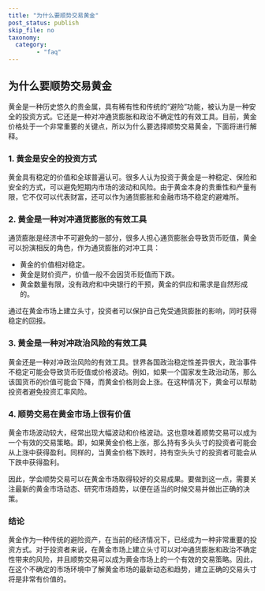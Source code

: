 ```yaml
---
title: "为什么要顺势交易黄金"
post_status: publish
skip_file: no
taxonomy:
  category:
        - "faq"
---
```


## 为什么要顺势交易黄金

黄金是一种历史悠久的贵金属，具有稀有性和传统的“避险”功能，被认为是一种安全的投资方式。它还是一种对冲通货膨胀和政治不确定性的有效工具。目前，黄金价格处于一个非常重要的关键点，所以为什么要选择顺势交易黄金，下面将进行解释。

### 1\. 黄金是安全的投资方式

黄金具有稳定的价值和全球普遍认可。很多人认为投资于黄金是一种稳定、保险和安全的方式，可以避免短期内市场的波动和风险。由于黄金本身的贵重性和产量有限，它不仅可以代表财富，还可以作为通货膨胀和金融市场不稳定的避难所。

### 2\. 黄金是一种对冲通货膨胀的有效工具

通货膨胀是经济中不可避免的一部分，很多人担心通货膨胀会导致货币贬值，黄金可以扮演相反的角色，作为通货膨胀的对冲工具：

- 黄金的价值相对稳定。
- 黄金是财价资产，价值一般不会因货币贬值而下跌。
- 黄金数量有限，没有政府和中央银行的干预，黄金的供应和需求是自然形成的。

通过在黄金市场上建立头寸，投资者可以保护自己免受通货膨胀的影响，同时获得稳定的回报。

### 3\. 黄金是一种对冲政治风险的有效工具

黄金还是一种对冲政治风险的有效工具。世界各国政治稳定性差异很大，政治事件不稳定可能会导致货币贬值或价格波动。例如，如果一个国家发生政治动荡，那么该国货币的价值可能会下降，而黄金价格则会上涨。在这种情况下，黄金可以帮助投资者避免投资汇率风险。

### 4\. 顺势交易在黄金市场上很有价值

黄金市场波动较大，经常出现大幅波动和价格波动。这也意味着顺势交易可以成为一个有效的交易策略。即，如果黄金价格上涨，那么持有多头头寸的投资者可能会从上涨中获得盈利。同样的，当黄金价格下跌时，持有空头头寸的投资者可能会从下跌中获得盈利。

因此，学会顺势交易可以在黄金市场取得较好的交易成果。要做到这一点，需要关注最新的黄金市场动态、研究市场趋势，以便在适当的时候交易并做出正确的决策。

### 结论

黄金作为一种传统的避险资产，在当前的经济情况下，已经成为一种非常重要的投资方式。对于投资者来说，在黄金市场上建立头寸可以对冲通货膨胀和政治不确定性带来的风险，并且顺势交易可以成为黄金市场上的一个有效的交易策略。因此，在这个不确定的市场环境中了解黄金市场的最新动态和趋势，建立正确的交易头寸将是非常有价值的。
